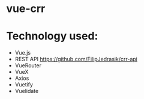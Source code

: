 # vue-crr

# Technology used:
- Vue.js
- REST API https://github.com/FilipJedrasik/crr-api
- VueRouter
- VueX
- Axios
- Vuetify
- Vuelidate
